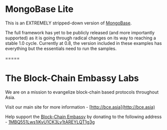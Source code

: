 # MongoBase Lite

This is an EXTREMELY stripped-down version of [MongoBase](http://mongobase.org).

The full framework has yet to be publicly released (and more importantly supported) as it is going through radical changes on its way to reaching a stable 1.0 cycle. Currently at 0.8, the version included in these examples has everything but the essentials need to run the samples.

=====

# The Block-Chain Embassy Labs

We are on a mission to evangelize block-chain based protocols throughout Asia.

Visit our main site for more information - [http://bce.asia](http://bce.asia)

Help support the [Block-Chain Embassy](http://bce.asia) by donating to the following address - [1MBQ551Lws1iKvU1CK3Ly1tAREYLQT1g3g](https://blockchain.info/address/1MBQ551Lws1iKvU1CK3Ly1tAREYLQT1g3g)